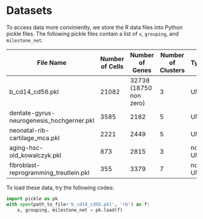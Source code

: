 # Datasets

To access data more conviniently, we store the R data files into Python pickle files. The following pickle files contain a list of `x`, `grouping`, and `milestone_net`.

File Name | Number of Cells | Number of Genes | Number of Clusters | Type | Trajectory
---|---|---|---|---|---
b\_cd14\_cd56.pkl|21082| 32738 (18750 non zero)|3|UMI|separate
dentate-gyrus-neurogenesis\_hochgerner.pkl|3585|2182|5|UMI|line
neonatal-rib-cartilage_mca.pkl| 2221 | 2449 |5|UMI|bifurcate
aging-hsc-old\_kowalczyk.pkl|873| 2815 |3|non-UMI|line
fibroblast-reprogramming_treutlein.pkl| 355 | 3379 |7|non-UMI| bifurcate

To load these data, try the following codes:

```Python
import pickle as pk
with open(path_to_file+'b_cd14_cd56.pkl', 'rb') as f:
	x, grouping, milestone_net = pk.load(f)
```
